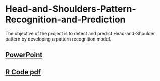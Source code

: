 # Head-and-Shoulders-Pattern-Recognition-and-Prediction

The objective of the project is to detect and predict Head-and-Shoulder pattern by developing a pattern recognition model.

## [PowerPoint](https://docs.google.com/viewer?url=https://yl4315.github.io/Head-and-Shoulders-Pattern-Recognition-and-Prediction/Head%20and%20Shoulders%20Pattern%20Recognition%20and%20Prediction.pptx&embedded=true)

## [R Code pdf](https://docs.google.com/viewer?url=https://yl4315.github.io/Head-and-Shoulders-Pattern-Recognition-and-Prediction/Coding.pdf&embedded=true)
